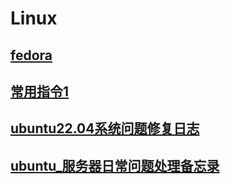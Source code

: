# Linux
## [fedora](fedora.md)<br>
## [常用指令1](cmd.md)<br>
## [ubuntu22.04系统问题修复日志](ubuntu.md)<br>
## [ubuntu_服务器日常问题处理备忘录](ubuntu_服务器日常问题处理备忘录.md)<br>
